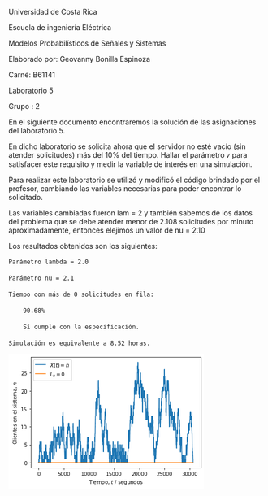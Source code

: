 Universidad de Costa Rica

Escuela de ingeniería Eléctrica

Modelos Probabilísticos de Señales y Sistemas

Elaborado por: Geovanny Bonilla Espinoza

Carné: B61141

Laboratorio 5

Grupo : 2

En el siguiente documento encontraremos la solución de las asignaciones del laboratorio 5.

En dicho laboratorio se solicita ahora que el servidor no esté vacío (sin atender solicitudes) más del 10% del tiempo. Hallar el parámetro  𝜈  para satisfacer este requisito y medir la variable de interés en una simulación.

Para realizar este laboratorio se utilizó y modificó el código brindado por el profesor, cambiando las variables necesarias para poder encontrar lo solicitado.

Las variables cambiadas fueron lam = 2 y también sabemos de los datos del problema que se debe atender menor de 2.108 solicitudes por minuto aproximadamente, entonces elejimos un valor de nu = 2.10

Los resultados obtenidos son los siguientes:

	Parámetro lambda = 2.0

	Parámetro nu = 2.1

	Tiempo con más de 0 solicitudes en fila:

	 	90.68%
   
	 	Sí cumple con la especificación.
   
	Simulación es equivalente a 8.52 horas.
	
	
![GitHub](/1.png)
